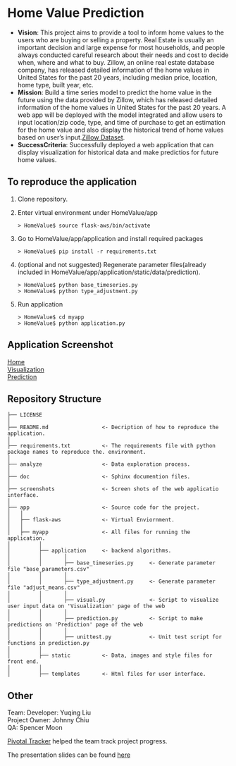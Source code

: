 # Home Value Prediction

* **Vision**: This project aims to provide a tool to inform home values to the users who are buying or selling a property. Real Estate is usually an important decision and large expense for most households, and people always conducted careful research about their needs and cost to decide when, where and what to buy. Zillow, an online real estate database company, has released detailed information of the home values in United States for the past 20 years, including median price, location, home type, built year, etc.
* **Mission**: Build a time series model to predict the home value in the future using the data provided by Zillow, which has released detailed information of the home values in United States for the past 20 years. A web app will be deployed with the model integrated and allow users to input location/zip code, type, and time of purchase to get an estimation for the home value and also display the historical trend of home values based on user’s input.[Zillow Dataset](https://www.zillow.com/research/data/).
* **SuccessCriteria**: Successfully deployed a web application that can display visualization for historical data and make predictios for future home values.


To reproduce the application
------------

1. Clone repository. 

2. Enter virtual environment under HomeValue/app

   ```
   > HomeValue$ source flask-aws/bin/activate
   ```

3. Go to HomeValue/app/application and install required packages 

   ```
   > HomeValue$ pip install -r requirements.txt
   ```
  
4. (optional and not suggested) Regenerate parameter files(already included in HomeValue/app/application/static/data/prediction). 

   ```
   > HomeValue$ python base_timeseries.py
   > HomeValue$ python type_adjustment.py
   ```

5. Run application

   ```
   > HomeValue$ cd myapp
   > HomeValue$ python application.py
   ```
   

Application Screenshot
------------

[Home](https://github.com/yuqingliu11/Home-Value/Home.png)<br />
[Visualization](https://github.com/yuqingliu11/Home-Value/Visual.png)<br />
[Prediction](https://github.com/yuqingliu11/Home-Value/Prediction.png)<br />


Repository Structure
------------

    ├── LICENSE
    │
    ├── README.md                 <- Decription of how to reproduce the application.
    │    
    ├── requirements.txt          <- The requirements file with python package names to reproduce the. environment.
    │
    ├── analyze                   <- Data exploration process.
    │    
    ├── doc                       <- Sphinx documention files.
    │   
    ├── screenshots               <- Screen shots of the web applicatio interface.
    │
    ├── app                       <- Source code for the project.
    │   │
    │   ├── flask-aws             <- Virtual Enviornment.
    │   │
    │   ├── myapp                 <- All files for running the application.
    │         │
    │         ├── application     <- backend algorithms.
    │         │       │ 
    │         │       ├── base_timeseries.py     <- Generate parameter file "base_parameters.csv"
    │         │       │ 
    │         │       ├── type_adjustment.py     <- Generate parameter file "adjust_means.csv"
    │         │       │ 
    │         │       ├── visual.py              <- Script to visualize user input data on 'Visualization' page of the web
    │         │       │ 
    │         │       ├── prediction.py          <- Script to make predictions on 'Prediction' page of the web
    │         │       │ 
    │         │       ├── unittest.py            <- Unit test script for functions in prediction.py
    │         │             
    │         ├── static          <- Data, images and style files for front end.
    │         │             
    │         ├── templates       <- Html files for user interface.


Other
------------

Team:
  Developer: Yuqing Liu<br />
  Project Owner: Johnny Chiu<br />
  QA: Spencer Moon<br />

[Pivotal Tracker](https://www.pivotaltracker.com/n/projects/2143068) helped the team track project progress.<br />

The presentation slides can be found [here](https://github.com/yuqingliu11/Home-Value/Demo.pdf)

  


